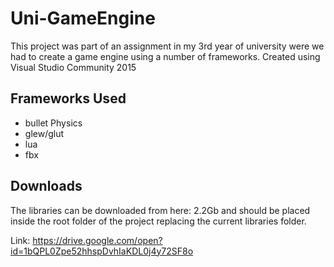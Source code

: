 # Uni-GameEngine

This project was part of an assignment in my 3rd year of university were we had to create a game engine using a number of frameworks.
Created using Visual Studio Community 2015

## Frameworks Used
- bullet Physics
- glew/glut
- lua
- fbx

## Downloads
The libraries can be downloaded from here: 2.2Gb and should be placed inside the root folder of the project replacing the current libraries folder.

Link: https://drive.google.com/open?id=1bQPL0Zpe52hhspDvhIaKDL0j4y72SF8o
